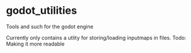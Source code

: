 # godot_utilities
Tools and such for the godot engine

Currently only contains a utlity for storing/loading inputmaps in files.
Todo: Making it more readable
